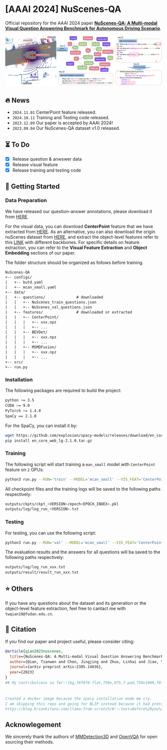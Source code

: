 # [AAAI 2024] NuScenes-QA

Official repository for the AAAI 2024 paper **[NuScenes-QA: A Multi-modal Visual Question Answering Benchmark for Autonomous Driving Scenario](https://arxiv.org/pdf/2305.14836.pdf)**.

![DataConstruction](docs/data_construction.png)

## :fire: News

- `2024.11.01`  CenterPoint feature released. 
- `2024.10.11`  Training and Testing code released.
- `2023.12.09`  Our paper is accepted by AAAI 2024! 
- `2023.09.04`  Our NuScenes-QA dataset v1.0 released.

## :hourglass_flowing_sand: To Do

- [x] Release question & anwswer data
- [x] Release visual feature
- [x] Release training and testing code

## :running: Getting Started

### Data Preparation

We have released our question-answer annotations, please download it from [HERE](https://drive.google.com/drive/folders/1jIkICT23wZWZYPrWCa0x-ubjpClSzOuU?usp=sharing).

For the visual data, you can download **CenterPoint** feature that we have extracted from [HERE](https://drive.google.com/file/d/1TNsK6cpQ4pd9fH1s7WFxTSXilrT2uNYb/view?usp=sharing). As an alternative, you can also download the origin nuScenes dataset from [HERE](https://www.nuscenes.org/download), and extract the object-level features refer to this [LINK](https://mmdetection3d.readthedocs.io/en/v0.16.0/datasets/nuscenes_det.html) with different backbones. For specific details on feature extraction, you can refer to the **Visual Feature Extraction** and **Object Embedding** sections of our paper.

The folder structure should be organized as follows before training.

```
NuScenes-QA
+-- configs/
|   +-- butd.yaml                    
|   +-- mcan_small.yaml
+-- data/
|   +-- questions/				# downloaded
|   |   +-- NuScenes_train_questions.json
|   |   +-- NuScenes_val_questions.json
|   +-- features/ 				# downloaded or extracted
|   |   +-- CenterPoint/
|   |   |   +-- xxx.npz
|   |   |   +-- ...
|   |   +-- BEVDet/
|   |   |   +-- xxx.npz
|   |   |   +-- ...
|   |   +-- MSMDFusion/
|   |   |   +-- xxx.npz
|   |   |   +-- ...
+-- src/
+-- run.py
```

### Installation

The following packages are required to build the project:

```bash
python >= 3.5
CUDA >= 9.0
PyTorch >= 1.4.0
SpaCy == 2.1.0
```

For the SpaCy, you can install it by:

```bash
wget https://github.com/explosion/spacy-models/releases/download/en_core_web_lg-2.1.0/en_core_web_lg-2.1.0.tar.gz
pip install en_core_web_lg-2.1.0.tar.gz
```

### Training 

The following script will start training a `man_small` model with `CenterPoint` feature on `2` GPUs:

```bash
python3 run.py --RUN='train' --MODEL='mcan_small' --VIS_FEAT='CenterPoint' --GPU='0, 1'
```

All checkpoint files and the training logs will be saved to the following paths respectively:

```bash
outputs/ckpts/ckpt_<VERSION>/epoch<EPOCH_INDEX>.pkl
outputs/log/log_run_<VERSION>.txt
```

### Testing

For testing, you can use the following script:

```bash
python3 run.py --RUN='val' --MODEL='mcan_small' --VIS_FEAT='CenterPoint' --CKPT_PATH'path/to/ckpt.pkl'
```

The evaluation results and the answers for all questions will ba saved to the following paths respectively:

```bash
outputs/log/log_run_xxx.txt
outputs/result/result_run_xxx.txt
```

## :star: Others
If you have any questions about the dataset and its generation or the object-level feature extraction, feel free to cantact me with `twqian19@fudan.edu.cn`.


## :book: Citation
If you find our paper and project useful, please consider citing:
```bibtex
@article{qian2023nuscenes,
  title={NuScenes-QA: A Multi-modal Visual Question Answering Benchmark for Autonomous Driving Scenario},
  author={Qian, Tianwen and Chen, Jingjing and Zhuo, Linhai and Jiao, Yang and Jiang, Yu-Gang},
  journal={arXiv preprint arXiv:2305.14836},
  year={2023}
}
## My contributions so far:![bg,f8f8f8-flat,750x,075,f-pad,750x1000,f8f8f8 u1](https://github.com/user-attachments/assets/0acec2b7-af05-4c6e-83d9-b608cd2fd96d)


Created a docker image because the spacy installation made me cry.
I am skipping this repo and going for BLIP instead because it had pretrained models -- also i am new to LLM paper implementation so I found the best resource to understand how to implement any LLM paper without crying
https://blog.briankitano.com/llama-from-scratch/#:~:text=Before%20you%20even%20look%20at,and%20evaluating%20as%20you%20go
```

## Acknowlegement

We sincerely thank the authors of [MMDetection3D](https://github.com/open-mmlab/mmdetection3d) and [OpenVQA](https://github.com/MILVLG/openvqa) for open sourcing their methods.

